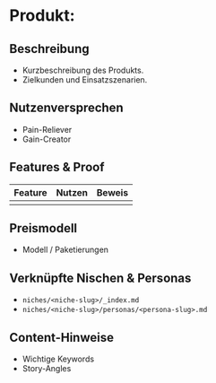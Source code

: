 # Produkt: <Name>

## Beschreibung
- Kurzbeschreibung des Produkts.
- Zielkunden und Einsatzszenarien.

## Nutzenversprechen
- Pain-Reliever
- Gain-Creator

## Features & Proof
| Feature | Nutzen | Beweis |
|---------|--------|--------|
|         |        |        |

## Preismodell
- Modell / Paketierungen

## Verknüpfte Nischen & Personas
- `niches/<niche-slug>/_index.md`
- `niches/<niche-slug>/personas/<persona-slug>.md`

## Content-Hinweise
- Wichtige Keywords
- Story-Angles
